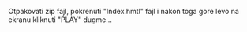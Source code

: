 Otpakovati zip fajl, pokrenuti "Index.hmtl" fajl i nakon toga gore levo na ekranu  kliknuti "PLAY" dugme...
